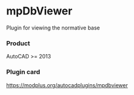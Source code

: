 # mpDbViewer
Plugin for viewing the normative base
### Product ###
AutoCAD >= 2013
### Plugin card ###
https://modplus.org/autocadplugins/mpdbviewer
